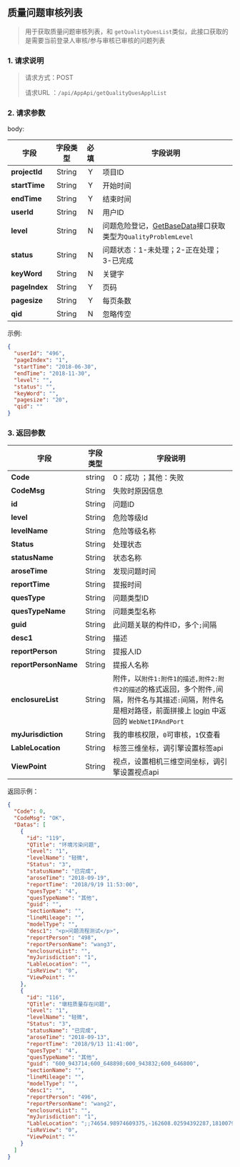 ## 质量问题审核列表

> 用于获取质量问题审核列表，和 `getQualityQuesList`类似，此接口获取的是需要当前登录人审核/参与审核已审核的问题列表

### 1. 请求说明

> 请求方式：POST
>
> 请求URL ：`/api/AppApi/getQualityQuesApplList`

### 2. 请求参数

body:

| 字段          | 字段类型 | 必填 | 字段说明                                                     |
| ------------- | :------: | :--: | ------------------------------------------------------------ |
| **projectId** |  String  |  Y   | 项目ID                                                       |
| **startTime** |  String  |  Y   | 开始时间                                                     |
| **endTime**   |  String  |  Y   | 结束时间                                                     |
| **userId**    |  String  |  N   | 用户ID                                                       |
| **level**     |  String  |  N   | 问题危险登记，[GetBaseData](../../project/getBaseData.md)接口获取类型为`QualityProblemLevel` |
| **status**    |  String  |  N   | 问题状态：1-未处理；2-正在处理；3-已完成                     |
| **keyWord**   |  String  |  N   | 关键字                                                       |
| **pageIndex** |  String  |  Y   | 页码                                                         |
| **pagesize**  |  String  |  Y   | 每页条数                                                     |
| **qid**       |  String  |  N   | 忽略传空                                                     |

示例:

```json
{
  "userId": "496",
  "pageIndex": "1",
  "startTime": "2018-06-30",
  "endTime": "2018-11-30",
  "level": "",
  "status": "",
  "keyWord": "",
  "pagesize": "20",
  "qid": ""
}
```

### 3. 返回参数

| 字段                 | 字段类型 | 字段说明                                                     |
| -------------------- | :------: | ------------------------------------------------------------ |
| **Code**             |  string  | 0：成功 ；其他：失败                                         |
| **CodeMsg**          |  String  | 失败时原因信息                                               |
| **id**               |  String  | 问题ID                                                       |
| **level**            |  String  | 危险等级Id                                                   |
| **levelName**        |  String  | 危险等级名称                                                 |
| **Status**           |  String  | 处理状态                                                     |
| **statusName**       |  String  | 状态名称                                                     |
| **aroseTime**        |  String  | 发现问题时间                                                 |
| **reportTime**       |  String  | 提报时间                                                     |
| **quesType**         |  String  | 问题类型ID                                                   |
| **quesTypeName**     |  String  | 问题类型名称                                                 |
| **guid**             |  String  | 此问题关联的构件ID，多个`;`间隔                              |
| **desc1**            |  String  | 描述                                                         |
| **reportPerson**     |  String  | 提报人ID                                                     |
| **reportPersonName** |  String  | 提报人名称                                                   |
| **enclosureList**    |  String  | 附件，以`附件1:附件1的描述,附件2:附件2的描述`的格式返回，多个附件`,`间隔，附件名与其描述`:`间隔，附件名是相对路径，前面拼接上 [login](../../login/login.md) 中返回的 `WebNetIPAndPort` |
| **myJurisdiction**   |  String  | 我的审核权限，`0`可审核，`1`仅查看                           |
| **LableLocation**    |  String  | 标签三维坐标，调引擎设置标签api                              |
| **ViewPoint**        |  String  | 视点，设置相机三维空间坐标，调引擎设置视点api                |



返回示例：

```json
{
  "Code": 0,
  "CodeMsg": "OK",
  "Datas": [
    {
      "id": "119",
      "QTitle": "环境污染问题",
      "level": "1",
      "levelName": "轻微",
      "Status": "3",
      "statusName": "已完成",
      "aroseTime": "2018-09-19",
      "reportTime": "2018/9/19 11:53:00",
      "quesType": "4",
      "quesTypeName": "其他",
      "guid": "",
      "sectionName": "",
      "lineMileage": "",
      "modelType": "",
      "desc1": "<p>问题流程测试</p>",
      "reportPerson": "498",
      "reportPersonName": "wang3",
      "enclosureList": "",
      "myJurisdiction": "1",
      "LableLocation": "",
      "isReView": "0",
      "ViewPoint": ""
    },
    {
      "id": "116",
      "QTitle": "墩柱质量存在问题",
      "level": "1",
      "levelName": "轻微",
      "Status": "3",
      "statusName": "已完成",
      "aroseTime": "2018-09-13",
      "reportTime": "2018/9/13 11:41:00",
      "quesType": "4",
      "quesTypeName": "其他",
      "guid": "600_943714;600_648898;600_943832;600_646800",
      "sectionName": "",
      "lineMileage": "",
      "modelType": "",
      "desc1": "",
      "reportPerson": "496",
      "reportPersonName": "wang2",
      "enclosureList": "",
      "myJurisdiction": "1",
      "LableLocation": ";;74654.98974609375,-162608.02594392287,1810079.4375,0.5242870522863372,0,-0.22015739215810728,-19070.242707817437,-286470.7048776565,1779779.263420249;74654.98974609375,-162608.02594392287,1810079.4375,0.5242870522863372,0,-0.22015739215810728,-13159.692799659177,-280955.08642132586,1785129.8326502228;74654.98974609375,-162608.02594392287,1810079.4375,0.5242870522863372,0,-0.22015739215810728,-9293.623113941765,-289993.9120036639,1780151.6134423825;74654.98974609375,-162608.02594392287,1810079.4375,0.5242870522863372,0,-0.22015739215810728,-12229.136064920167,-287907.3840155277,1778193.397932513;74654.98974609375,-162608.02594392287,1810079.4375,0.5242870522863372,0,-0.22015739215810728,-14967.668541158695,-282787.138241184,1784106.9976517071;74654.98974609375,-162608.02594392287,1810079.4375,0.5242870522863372,0,-0.22015739215810728,-31424.038296353177,-284536.3460023052,1779574.8307700271",
      "isReView": "0",
      "ViewPoint": ""
    }
  ]
}
```